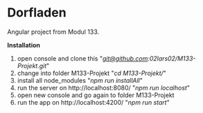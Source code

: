 # Dorfladen

Angular project from Modul 133.<br />

**Installation**
1. open console and clone this "*git@github.com:02lars02/M133-Projekt.git*"
2. change into folder M133-Projekt "*cd M133-Projekt/*"
3. install all node_modules "*npm run installAll*"
4. run the server on http://localhost:8080/ "*npm run localhost*"
5. open new console and go again to folder M133-Projekt
6. run the app on http://localhost:4200/ "*npm run start*"
